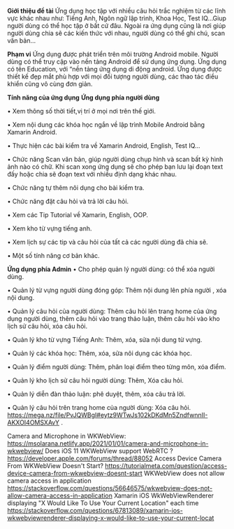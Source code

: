 **Giới thiệu đề tài**
Ứng dụng học tập với nhiều câu hỏi trắc nghiệm từ các lĩnh vực khác nhau như: Tiếng Anh, Ngôn ngữ lập trình, Khoa Học, Test IQ…Giup người dùng có thể học tập ở bất cứ đâu. Ngoài ra ứng dụng cũng là nơi giúp người dùng chia sẽ các kiến thức với nhau, người dùng có thể ghi chú, scan văn bản…

**Phạm vi**
Ứng dụng được phát triển trên môi trường Android mobile. Người dùng có thể truy cập vào nền tảng Android để sử dụng ứng dụng.
Ứng dụng có tên Education, với “nền tảng ứng dụng di động android. Ứng dụng được thiết kế đẹp mắt phù hợp với mọi đối tượng người dùng, các thao tác điều khiển cũng vô cùng đơn giản.

**Tính năng của ứng dụng**
**Ứng dụng phía người dùng**

•	Xem thông số thời tiết,vị trí ở mọi nơi trên thế giới.

•	Xem nội dung các khóa học ngắn về lập trình Mobile Android bằng Xamarin Android.

•	Thực hiện các bài kiểm tra về Xamarin Android, English, Test IQ…

•	Chức năng Scan văn bản, giúp người dùng chụp hình và scan bất kỳ hình ảnh nào có chữ. Khi scan xong ứng dụng sẽ cho phép bạn lưu lại đoạn text đấy hoặc chia sẽ đoạn text với nhiều định dạng khác nhau.

•	Chức năng tự thêm nôi dụng cho bài kiểm tra.

•	Chức năng đặt câu hỏi và trả lời câu hỏi.

•	Xem các Tip Tutorial về Xamarin, English, OOP.

•	Xem kho từ vựng tiếng anh.

•	Xem lịch sự các tip và câu hỏi của tất cả các người dùng đã chia sẽ.

•	Một số tính năng cơ bản khác.

**Ứng dụng phía Admin**
•	Cho phép quản lý người dùng: có thể xóa người dùng.

•	Quản lý từ vựng người dùng đóng góp: Thêm nội dung lên phía người , xóa nội dung.

•	Quản lý câu hỏi của người dùng: Thêm câu hỏi lên trang home của ứng dụng người dùng, thêm câu hỏi vào trang thảo luận, thêm câu hỏi vào kho lịch sử câu hỏi, xóa câu hỏi.

•	Quản lý kho từ vựng Tiếng Anh: Thêm, xóa, sửa nội dung từ vựng.

•	Quản lý các khóa học: Thêm, xóa, sửa nôi dụng các khóa học.

•	Quản lý điểm người dùng: Thêm, phân loại điểm theo từng môn, xóa điểm.

•	Quản lý kho lịch sử câu hỏi người dùng: Thêm, Xóa câu hỏi.

•	Quản lý diễn đàn thảo luận: phê duyệt, thêm, xóa câu trả lời.

•	Quản lý câu hỏi trên trang home của người dùng: Xóa câu hỏi.
 
https://mega.nz/file/PvJQWBgI#eytz9WTwJs102kDKdMn5ZndfwnnII-AKXOI4OMSXAvY
.

Camera and Microphone in WKWebView:
https://msolarana.netlify.app/2021/01/01/camera-and-microphone-in-wkwebview/
Does iOS 11 WKWebView support WebRTC ?
https://developer.apple.com/forums/thread/88052
Access Device Camera From WKWebView Doesn't Start?
https://tutorialmeta.com/question/access-device-camera-from-wkwebview-doesnt-start
WKWebView does not allow camera access in application
https://stackoverflow.com/questions/56646575/wkwebview-does-not-allow-camera-access-in-application
Xamarin iOS WkWebViewRenderer displaying "X Would Like To Use Your Current Location" each time
https://stackoverflow.com/questions/67813089/xamarin-ios-wkwebviewrenderer-displaying-x-would-like-to-use-your-current-locat

